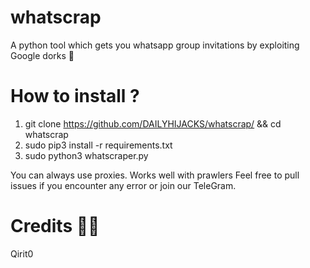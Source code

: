 # whatscrap
A python tool which gets you whatsapp group invitations by exploiting Google dorks 🧠

# How to install ?
1. git clone https://github.com/DAILYHIJACKS/whatscrap/ && cd whatscrap
2. sudo pip3 install -r requirements.txt
3. sudo python3 whatscraper.py

You can always use proxies. Works well with prawlers
Feel free to pull issues if you encounter any error or join our TeleGram.

# Credits 👨‍💻
  Qirit0 
